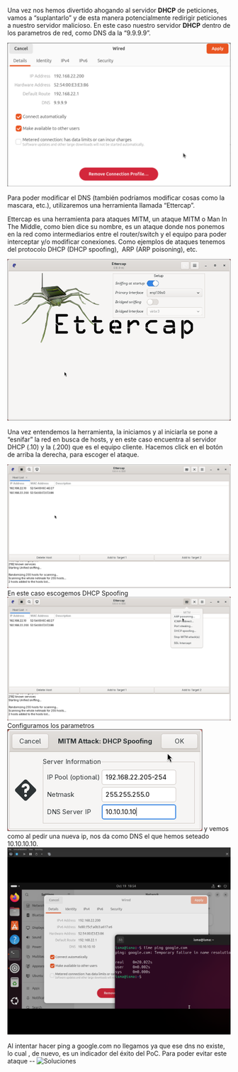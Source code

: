 Una vez nos hemos divertido ahogando al servidor **DHCP** de peticiones, vamos a “suplantarlo” y de esta manera potencialmente redirigir peticiones a nuestro servidor malicioso. En este caso nuestro servidor **DHCP** dentro de los parametros de red, como DNS da la “9.9.9.9”.

![img1](../images/imageSpoofing1.png)

Para poder modificar el DNS (también podríamos modificar cosas como la mascara, etc.), utilizaremos una herramienta llamada “Ettercap”. 

Ettercap es una herramienta para ataques MITM, un ataque MITM o Man In The Middle, como bien dice su nombre, es un ataque donde nos ponemos en la red como intermediarios entre el router/switch y el equipo para poder interceptar y/o modificar conexiones. Como ejemplos de ataques tenemos del protocolo DHCP (DHCP spoofing),  ARP (ARP poisoning), etc. 

![img1](../images/imageSpoofing2.png)

Una vez entendemos la herramienta, la iniciamos y al iniciarla se pone a “esnifar” la red en busca de hosts, y en este caso encuentra al servidor DHCP (.10) y la (.200) que es el equipo cliente. Hacemos click en el botón de arriba la derecha, para escoger el ataque.

![img1](../images/imageSpoofing3.png)
En este caso escogemos DHCP Spoofing
![img1](../images/imageSpoofing4.png)
Configuramos los parametros
![img1](../images/imageSpoofing5.png)
y vemos como al pedir una nueva ip, nos da como DNS el que hemos seteado 10.10.10.10.
![img1](../images/imageSpoofing6.png)

Al intentar hacer ping a google.com no llegamos ya que ese dns no existe, lo cual , de nuevo, es un indicador del éxito del PoC. Para poder evitar este ataque -- ![Soluciones](../DHCP#Soluciones)
